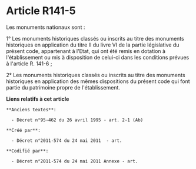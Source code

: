 # Article R141-5

Les monuments nationaux sont :

1° Les monuments historiques classés ou inscrits au titre des monuments historiques en application du titre II du livre VI de
la partie législative du présent code, appartenant à l'Etat, qui ont été remis en dotation à l'établissement ou mis à
disposition de celui-ci dans les conditions prévues à l'article R. 141-6 ;

2° Les monuments historiques classés ou inscrits au titre des monuments historiques en application des mêmes dispositions du
présent code qui font partie du patrimoine propre de l'établissement.

**Liens relatifs à cet article**

	**Anciens textes**:

	  - Décret n°95-462 du 26 avril 1995 - art. 2-1 (Ab)

	**Créé par**:

	  - Décret n°2011-574 du 24 mai 2011  - art.

	**Codifié par**:

	  - Décret n°2011-574 du 24 mai 2011 Annexe - art.
